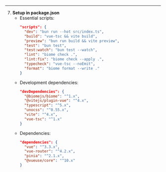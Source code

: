 ---

7. **Setup in package.json**
   - Essential scripts:
     ```json
     "scripts": {
       "dev": "bun run --hot src/index.ts",
       "build": "vue-tsc && vite build",
       "preview": "bun run build && vite preview",
       "test": "bun test",
       "test:watch": "bun test --watch",
       "lint": "biome check .",
       "lint:fix": "biome check --apply .",
       "typecheck": "vue-tsc --noEmit",
       "format": "biome format --write ."
     }
     ```
   - Development dependencies:
     ```json
     "devDependencies": {
       "@biomejs/biome": "^1.x",
       "@vitejs/plugin-vue": "^4.x",
       "typescript": "^5.x",
       "unocss": "^0.55.x",
       "vite": "^4.x",
       "vue-tsc": "^1.x"
     }
     ```
   - Dependencies:
     ```json
     "dependencies": {
       "vue": "^3.3.x",
       "vue-router": "^4.2.x",
       "pinia": "^2.1.x",
       "@vueuse/core": "^10.x"
     }
     ```